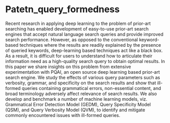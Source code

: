 # Patetn_query_formedness
Recent research in applying deep learning to the problem of prior-art searching has enabled development of easy-to-use prior-art search engines that accept natural language search queries and provide improved search performance. However, as opposed to the conventional keyword-based techniques where the results are readily explained by the presence of queried keywords, deep-learning based techniques act like a black box. As a result, it is difficult for users to understand how to articulate their information need as a high-quality search query to obtain optimal results. In this paper we share insights on this problem from extensive experimentation with PQAI, an open source deep learning based prior-art search engine. We study the effects of various query parameters such as verbosity, grammar, and specificity on the search results and show that ill-formed queries containing grammatical errors, non-essential content, and broad terminology adversely affect relevance of search results. We also develop and benchmark a number of machine learning models, viz. Grammatical Error Detection Model (GEDM), Query Specificity Model (QSM), and Query Verbosity Model (QVM), to identify and mitigate commonly encountered issues with ill-formed queries.
